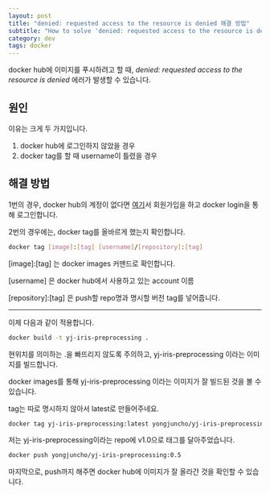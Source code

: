 ```yaml
---
layout: post
title: "denied: requested access to the resource is denied 해결 방법"
subtitle: "How to solve 'denied: requested access to the resource is denied'"
category: dev
tags: docker
---
```

docker hub에 이미지를 푸시하려고 할 때, *denied: requested access to the resource is denied* 에러가 발생할 수 있습니다.

## 원인

이유는 크게 두 가지입니다.

1. docker hub에 로그인하지 않았을 경우
2. docker tag를 할 때 username이 틀렸을 경우

## 해결 방법

1번의 경우, docker hub의 계정이 없다면 [여기][여기]서 회원가입을 하고
docker login을 통해 로그인합니다.

2번의 경우에는, docker tag를 올바르게 했는지 확인합니다.

```bash
docker tag [image]:[tag] [username]/[repository]:[tag]
```

[image]:[tag] 는 docker images 커맨드로 확인합니다.

[username] 은 docker hub에서 사용하고 있는 account 이름

[repository]:[tag] 은  push할 repo명과 명시할 버전 tag를 넣어줍니다.


---

이제 다음과 같이 적용합니다.

```bash
docker build -t yj-iris-preprocessing .
```

현위치를 의미하는 .을 빠뜨리지 않도록 주의하고, yj-iris-preprocessing 이라는 이미지를 빌드합니다.

docker images를 통해 yj-iris-preprocessing 이라는 이미지가 잘 빌드된 것을 볼 수 있습니다.

tag는 따로 명시하지 않아서 latest로 만들어주네요.

```bash
docker tag yj-iris-preprocessing:latest yongjuncho/yj-iris-preprocessing:v1.0
```

저는 yj-iris-preprocessing이라는 repo에 v1.0으로 태그를 달아주었습니다.

```bash
docker push yongjuncho/yj-iris-preprocessing:0.5
```

마지막으로, push까지 해주면 docker hub에 이미지가 잘 올라간 것을 확인할 수 있습니다.

[여기]: https://hub.docker.com
